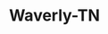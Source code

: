 ---
title: Waverly-TN
slug: waverly-tn
f_state:
- cms/state/tennessee.md
f_locations:
- cms/payday-loan/advance-cash-of-waverly-llc-3252.md
- cms/payday-loan/advance-cash-of-waverly-llc-3253.md
- cms/payday-loan/all-star-cashmaster-of-waverly-3773.md
- cms/payday-loan/all-star-cashmaster-of-waverly-3787.md
- cms/payday-loan/cash-express-7259.md
updated-on: '2024-05-30T13:41:28.615Z'
created-on: '2024-05-30T13:41:28.615Z'
published-on: '2024-05-30T13:54:32.469Z'
f_city: Waverly
layout: '[city].html'
tags: city
---